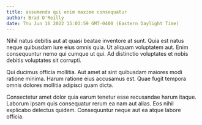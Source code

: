 ```yaml
---
title: assumenda qui enim maxime consequatur
author: Brad O'Reilly
date: Thu Jun 16 2022 15:03:59 GMT-0400 (Eastern Daylight Time)
---
```

Nihil natus debitis aut at quasi beatae inventore at sunt. Quia est natus neque quibusdam iure eius omnis quia. Ut aliquam voluptatem aut. Enim consequuntur nemo qui cumque ut qui. Ad distinctio voluptates et nobis debitis voluptates sit corrupti.

 Qui ducimus officia mollitia. Aut amet at sint quibusdam maiores modi ratione minima. Harum ratione eius accusamus est. Quae fugit tempora omnis dolores mollitia adipisci quam dicta.

 Consectetur amet dolor quia earum tenetur esse recusandae harum itaque. Laborum ipsam quis consequatur rerum ea nam aut alias. Eos nihil explicabo delectus quidem. Consequuntur neque aut ea atque labore officia.